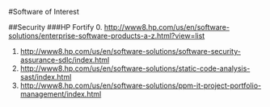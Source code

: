 #Software of Interest

##Security
###HP Fortify
0.	http://www8.hp.com/us/en/software-solutions/enterprise-software-products-a-z.html?view=list
1.	http://www8.hp.com/us/en/software-solutions/software-security-assurance-sdlc/index.html
2.	http://www8.hp.com/us/en/software-solutions/static-code-analysis-sast/index.html
3.	http://www8.hp.com/us/en/software-solutions/ppm-it-project-portfolio-management/index.html
